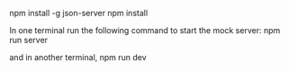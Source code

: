 npm install -g json-server
npm install

In one terminal run the following command to start the mock server:
npm run server

and in another terminal,
npm run dev
